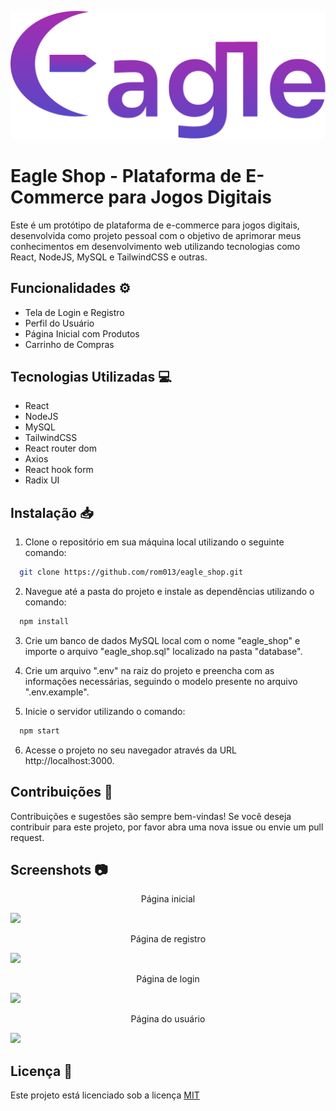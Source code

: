 
<p align="center">
    <img src="https://raw.githubusercontent.com/rom013/eagle_shop/2e26c64a593334ef37d4f3dd43f6281513e4952d/client/src/image/logo_eagle.svg">
</p>

# Eagle Shop - Plataforma de E-Commerce para Jogos Digitais

Este é um protótipo de plataforma de e-commerce para jogos digitais, desenvolvida como projeto pessoal com o objetivo de aprimorar meus conhecimentos em desenvolvimento web utilizando tecnologias como React, NodeJS, MySQL e TailwindCSS e outras.

##


## Funcionalidades ⚙

- Tela de Login e Registro
- Perfil do Usuário
- Página Inicial com Produtos
- Carrinho de Compras

## Tecnologias Utilizadas 💻

- React
- NodeJS
- MySQL
- TailwindCSS
- React router dom
- Axios
- React hook form
- Radix UI

## Instalação 📥

1. Clone o repositório em sua máquina local utilizando o seguinte comando:

```bash
  git clone https://github.com/rom013/eagle_shop.git
```
2. Navegue até a pasta do projeto e instale as dependências utilizando o comando:
```bash
  npm install
```
3. Crie um banco de dados MySQL local com o nome "eagle_shop" e importe o arquivo "eagle_shop.sql" localizado na pasta "database".

4. Crie um arquivo ".env" na raiz do projeto e preencha com as informações necessárias, seguindo o modelo presente no arquivo ".env.example".

5. Inicie o servidor utilizando o comando:
```bash
  npm start
```
6. Acesse o projeto no seu navegador através da URL http://localhost:3000.


## Contribuições 🤝

Contribuições e sugestões são sempre bem-vindas! Se você deseja contribuir para este projeto, por favor abra uma nova issue ou envie um pull request.

## Screenshots 📷

<p align="center"> Página inicial </p>
<img src="https://media.discordapp.net/attachments/691421631700271114/1079219464807120946/eagle_home_full.png?width=508&height=645">
<p align="center"> Página de registro </p>
<img src="https://media.discordapp.net/attachments/691421631700271114/1079219464203141230/eagle_register.jpeg?width=1248&height=644">
<p align="center"> Página de login </p>
<img src="https://media.discordapp.net/attachments/691421631700271114/1079219464513523763/eagle_login.jpeg?width=1248&height=644">
<p align="center"> Página do usuário </p>
<img src="https://media.discordapp.net/attachments/691421631700271114/1079219463855018014/eagle_userPage.jpeg?width=1030&height=645">

## Licença 📃
Este projeto está licenciado sob a licença 
[MIT](https://choosealicense.com/licenses/mit/)